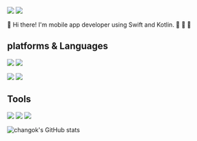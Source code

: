<p align="left">
<img src="https://img.shields.io/badge/Blog-000000?style=flat-square&logo=Github&logoColor=white"/>
<img src="https://img.shields.io/badge/changok1989@gmail.com-000000?style=flat-square&logo=Gmail&logoColor=white"/>
</p>

👏 Hi there! I'm mobile app developer using Swift and Kotlin. 🚀 🚀 🚀

## platforms & Languages
<p align="left">
<img src="https://img.shields.io/badge/iOS-000000?style=flat-square&logo=Apple&logoColor=white"/>
<img src="https://img.shields.io/badge/Android-3DDC84?style=flat-square&logo=Android&logoColor=white"/>
</p>
<p align="left">
<img src="https://img.shields.io/badge/Swift-F05138?style=flat-square&logo=Swift&logoColor=white"/>
<img src="https://img.shields.io/badge/Kotlin-7F52FF?style=flat-square&logo=Kotlin&logoColor=white"/>
</p>

## Tools
<p align="left">
<img src="https://img.shields.io/badge/XCode-147EFB?style=flat-square&logo=XCode&logoColor=white"/>
<img src="https://img.shields.io/badge/AndroidStudio-3DDC84?style=flat-square&logo=AndroidStudio&logoColor=white"/>
<img src="https://img.shields.io/badge/Git-F05032?style=flat-square&logo=Git&logoColor=white"/>
</p>

![changok's GitHub stats](https://github-readme-stats.vercel.app/api?username=changok89&show_icons=true&theme=github_dark)